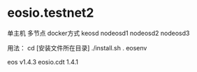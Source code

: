 # eosio.testnet2
单主机 多节点 docker方式
keosd 
nodeosd1
nodeosd2
nodeosd3

用法：
cd [安装文件所在目录]
./install.sh
. eosenv


eos v1.4.3
eosio.cdt 1.4.1

